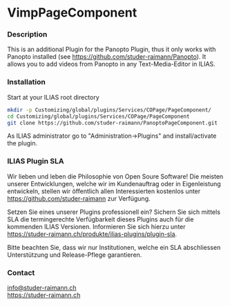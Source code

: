 VimpPageComponent
============
### Description
This is an additional Plugin for the Panopto Plugin, thus it only works with Panopto installed (see https://github.com/studer-raimann/Panopto).
It allows you to add videos from Panopto in any Text-Media-Editor in ILIAS.

### Installation
Start at your ILIAS root directory
```bash
mkdir -p Customizing/global/plugins/Services/COPage/PageComponent/
cd Customizing/global/plugins/Services/COPage/PageComponent
git clone https://github.com/studer-raimann/PanoptoPageComponent.git
```
As ILIAS administrator go to "Administration->Plugins" and install/activate the plugin.

### ILIAS Plugin SLA

Wir lieben und leben die Philosophie von Open Soure Software! Die meisten unserer Entwicklungen, welche wir im Kundenauftrag oder in Eigenleistung entwickeln, stellen wir öffentlich allen Interessierten kostenlos unter https://github.com/studer-raimann zur Verfügung.

Setzen Sie eines unserer Plugins professionell ein? Sichern Sie sich mittels SLA die termingerechte Verfügbarkeit dieses Plugins auch für die kommenden ILIAS Versionen. Informieren Sie sich hierzu unter https://studer-raimann.ch/produkte/ilias-plugins/plugin-sla.

Bitte beachten Sie, dass wir nur Institutionen, welche ein SLA abschliessen Unterstützung und Release-Pflege garantieren.

### Contact
info@studer-raimann.ch  
https://studer-raimann.ch  
